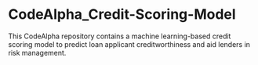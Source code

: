 # CodeAlpha_Credit-Scoring-Model
This CodeAlpha repository contains a machine learning-based credit scoring model to predict loan applicant creditworthiness and aid lenders in risk management.

